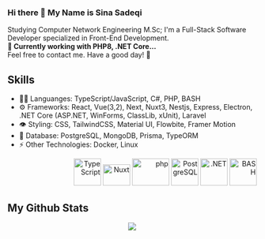 ### Hi there 👋 My Name is Sina Sadeqi 

Studying Computer Network Engineering M.Sc; I'm a Full-Stack Software Developer specialized in Front-End Development. <br>
<strong>🔭 Currently working with <!--(Electron + TypeScritp,Vue3), -->PHP8, .NET Core...</strong> <br> 
Feel free to contact me. Have a good day! 🌱

## Skills
<ul> 
  <li> 👨‍💻 Languanges: TypeScript/JavaScript, C#, PHP, BASH</li> 
  <li> ⚙️ Frameworks: React, Vue(3,2), Next, Nuxt3, Nestjs, Express, Electron, .NET Core (ASP.NET, WinForms, ClassLib, xUnit), Laravel </li> 
  <li> 👁️ Styling: CSS, TailwindCSS, Material UI, Flowbite, Framer Motion </li> 
  <li> 🌱 Database: PostgreSQL, MongoDB, Prisma, TypeORM </li>
  <li> ⚡ Other Technologies: Docker, Linux </li>
  <!-- LinuxOS(CLI), Redis, Socket.io, gRPC, GraphQL, Apollo, Kavenger, puppeteer, Jest, Cypress, React Testing Library, GSAP -->  
  <!--  Concepts: Microservices, Clean Code, Design Patterns, OOP, CDN, CI/CD, Unit Testing, -->
</ul>
<p align="right" >
  
  <img src="https://seeklogo.com/images/T/typescript-logo-B29A3F462D-seeklogo.com.png" alt="TypeScript" width="55" height="55"/>
  <img src="https://seeklogo.com/images/N/nuxt-logo-64E0472AA8-seeklogo.com.png" alt="Nuxt" width="55" height="43"/> 
  <img src="https://www.freepnglogos.com/uploads/logo-php-png/php-integreren-sie-ihren-regiondo-ticketshop-ihre-webseite-15.png" alt="php" width="75" height="55"/> 
  <img src="https://seeklogo.com/images/P/PostgreSQL_Inc-logo-09A7EFEB72-seeklogo.com.png" alt="PostgreSQL" width="55" height="55" margin="5"/> 
  <img src="https://seeklogo.com/images/M/microsoft-net-framework-logo-B9BA1A3DA1-seeklogo.com.png" alt=".NET" width="55" height="55" margin="5"/>
  <img src="https://seeklogo.com/images/B/bash-logo-BF4F6893D9-seeklogo.com.png" alt="BASH" width="55" height="55"/>
    
</p> 

## My Github Stats
<div align="">
<div align="center" >
  <img src="https://github-readme-stats.vercel.app/api/top-langs/?username=Cimorexave&hide=html,CSS,SCSS,JavaScript&langs_count=8&theme=dracula&layout=compact"/>
</div>
  <!--
<div align="" >
  <img src="https://github-readme-stats.vercel.app/api?username=Cimorexave&count_private=true&theme=merko"/>
</div> -->
</div>


<!--
- 🔭 I’m currently working on ...
- 🌱 I’m currently learning ...
- 👯 I’m looking to collaborate on ...
- 🤔 I’m looking for help with ...
- 💬 Ask me about ...
- 📫 How to reach me: ...
- 😄 Pronouns: ...
- ⚡ Fun fact: ...
-->

